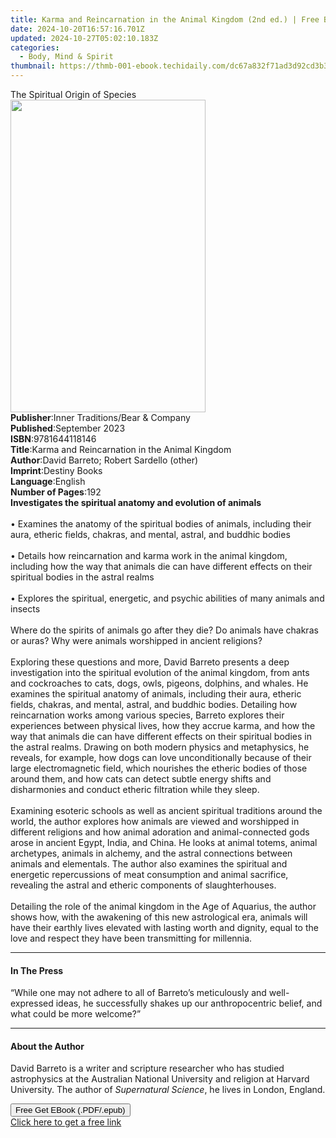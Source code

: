 ```yaml
---
title: Karma and Reincarnation in the Animal Kingdom (2nd ed.) | Free Book
date: 2024-10-20T16:57:16.701Z
updated: 2024-10-27T05:02:10.183Z
categories:
  - Body, Mind & Spirit
thumbnail: https://thmb-001-ebook.techidaily.com/dc67a832f71ad3d92cd3b3f70cd32b1ff604e8910b11041b69dc974292418baa.jpg
---
```

<main id="book-container">
  <div class="flex flex-col">
    <div class="book-brief flex-1 py-6 px-4 sm:p-6 md:py-10 md:px-8">
      <!-- brief-->
      <div class="book-brief-main">The Spiritual Origin of Species</div>
    </div>
    <div
      class="book-meta-info flex-1 grid gap-4 col-start-1 col-end-3 row-start-1 sm:mb-6 sm:grid-cols-4 lg:gap-6 lg:col-start-2 lg:row-end-6 lg:row-span-6 lg:mb-0"
    >
      <div
        class="book-meta-info-left place-content-center mt-4 p-4 text-sm leading-6 col-start-2 col-span-2 dark:text-slate-400"
      >
        <img
          class="w-full h-500 object-cover rounded-lg sm:h-255 sm:col-span-2 lg:col-span-full"
          src="https://img-001-ebook.techidaily.com/f9f18241685ecc843d76ddbdff9133a8f319451c1fd8ed1f11dcfb6a4f87c053.jpg"
          alt=""
          width="312"
          height="500"
        />
      </div>
      <div
        class="book-meta-info-right mt-2 col-start-1 row-start-2 col-span-3 self-center"
      >
        <!-- meta data  -->
        <div class="flex flex-col px-4 md:px-8">
          <div class="flex-1">
            <strong>Publisher</strong>:<span class="px-2"
              >Inner Traditions/Bear &amp; Company</span
            >
          </div>
          <div class="flex-1">
            <strong>Published</strong>:<span class="px-2">September 2023</span>
          </div>
          <div class="flex-1">
            <strong>ISBN</strong>:<span class="px-2">9781644118146</span>
          </div>
          <div class="flex-1">
            <strong>Title</strong>:<span class="px-2"
              >Karma and Reincarnation in the Animal Kingdom</span
            >
          </div>
          <div class="flex-1">
            <strong>Author</strong>:<span class="px-2"
              >David Barreto; Robert Sardello (other)</span
            >
          </div>
          <div class="flex-1">
            <strong>Imprint</strong>:<span class="px-2">Destiny Books</span>
          </div>
          <div class="flex-1">
            <strong>Language</strong>:<span class="px-2">English</span>
          </div>
          <div class="flex-1">
            <strong>Number of Pages</strong>:<span class="px-2">192</span>
          </div>
        </div>
      </div>
    </div>
    <div class="book-description flex-1 py-6 px-4 sm:p-6 md:py-10 md:px-8">
      <div class="book-description-main">
        <div accordion-content="" id="description">
          <b>Investigates the spiritual anatomy and evolution of animals</b
          ><br /><br />• Examines the anatomy of the spiritual bodies of
          animals, including their aura, etheric fields, chakras, and mental,
          astral, and buddhic bodies<br /><br />• Details how reincarnation and
          karma work in the animal kingdom, including how the way that animals
          die can have different effects on their spiritual bodies in the astral
          realms<br /><br />• Explores the spiritual, energetic, and psychic
          abilities of many animals and insects<br /><br />Where do the spirits
          of animals go after they die? Do animals have chakras or auras? Why
          were animals worshipped in ancient religions? <br /><br />Exploring
          these questions and more, David Barreto presents a deep investigation
          into the spiritual evolution of the animal kingdom, from ants and
          cockroaches to cats, dogs, owls, pigeons, dolphins, and whales. He
          examines the spiritual anatomy of animals, including their aura,
          etheric fields, chakras, and mental, astral, and buddhic bodies.
          Detailing how reincarnation works among various species, Barreto
          explores their experiences between physical lives, how they accrue
          karma, and how the way that animals die can have different effects on
          their spiritual bodies in the astral realms. Drawing on both modern
          physics and metaphysics, he reveals, for example, how dogs can love
          unconditionally because of their large electromagnetic field, which
          nourishes the etheric bodies of those around them, and how cats can
          detect subtle energy shifts and disharmonies and conduct etheric
          filtration while they sleep.<br /><br />Examining esoteric schools as
          well as ancient spiritual traditions around the world, the author
          explores how animals are viewed and worshipped in different religions
          and how animal adoration and animal-connected gods arose in ancient
          Egypt, India, and China. He looks at animal totems, animal archetypes,
          animals in alchemy, and the astral connections between animals and
          elementals. The author also examines the spiritual and energetic
          repercussions of meat consumption and animal sacrifice, revealing the
          astral and etheric components of slaughterhouses.<br /><br />Detailing
          the role of the animal kingdom in the Age of Aquarius, the author
          shows how, with the awakening of this new astrological era, animals
          will have their earthly lives elevated with lasting worth and dignity,
          equal to the love and respect they have been transmitting for
          millennia.
        </div>
        <div class="accordion-fader"></div>
      </div>
    </div>
    <div class="book-excerpts flex-1 py-6 px-4 sm:p-6 md:py-10 md:px-8">
      <!-- excerpts-->
      <div class="book-excerpts-main">
        <hr />
        <h4 class="placeholder placeholder-heading">
          <span>In The Press</span>
        </h4>
        <p>
          “While one may not adhere to all of Barreto’s meticulously and
          well-expressed ideas, he successfully shakes up our anthropocentric
          belief, and what could be more welcome?”
        </p>
      </div>
    </div>
    <div class="book-about-author flex-1 py-6 px-4 sm:p-6 md:py-10 md:px-8">
      <!-- about author-->
      <div class="book-main-author-main">
        <hr />
        <h4 class="placeholder placeholder-heading">
          <span>About the Author</span>
        </h4>
        <p>
          David Barreto is a writer and scripture researcher who has studied
          astrophysics at the Australian National University and religion at
          Harvard University. The author of <i>Supernatural Science</i>, he
          lives in London, England.
        </p>
      </div>
    </div>
    <div class="book-free-get flex-1 py-6 px-4 sm:p-6 md:py-10 md:px-8">
      <button
        id="btn-free-get"
        class="bg-blue-500 hover:bg-blue-700 text-white font-bold py-2 px-4 rounded"
      >
        Free Get EBook (.PDF/.epub)
      </button>
      <div id="countdown-display" class="px-2 text-lg mt-2"></div>
      <a
        id="free-link"
        class="hidden bg-blue-500 hover:bg-blue-700 text-white font-bold py-2 px-4 rounded"
        href="https://www.ebooks.com/en-us/book/210769680/karma-and-reincarnation-in-the-animal-kingdom/david-barreto/"
        target="_blank"
        >Click here to get a free link</a
      >
    </div>
    <script>
      let countdownTime = 0;
      let countdownInterval = null;
      document
        .getElementById('btn-free-get')
        .addEventListener('click', startCountdown);
      function startCountdown() {
        countdownTime = new Date().getTime() + 60000 * 3;
        countdownInterval = setInterval(updateCountdown, 1000);
        document.getElementById('btn-free-get').disabled = true;
        document
          .getElementById('btn-free-get')
          .classList.add('bg-gray-500', 'cursor-not-allowed');
      }
      function updateCountdown() {
        let currentTime = new Date().getTime();
        let timeLeft = countdownTime - currentTime;
        let secondsLeft = Math.floor(timeLeft / 1000);
        document.getElementById('countdown-display').innerHTML =
          `Remaining time: ${secondsLeft} seconds.`;
        if (secondsLeft <= 0) {
          clearInterval(countdownInterval);
          document.getElementById('btn-free-get').classList.add('hidden');
          document.getElementById('free-link').classList.remove('hidden');
          document.getElementById('countdown-display').innerHTML = '';
        }
      }
    </script>
  </div>
</main>

<ins class="adsbygoogle"
      style="display:block"
      data-ad-client="ca-pub-7571918770474297"
      data-ad-slot="8358498916"
      data-ad-format="auto"
      data-full-width-responsive="true"></ins>
    